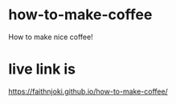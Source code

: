 # how-to-make-coffee
How to make nice coffee!

# live link is 
 https://faithnjoki.github.io/how-to-make-coffee/
